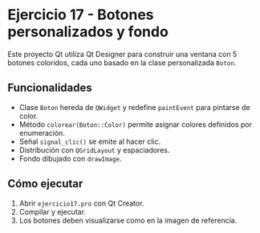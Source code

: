 # Ejercicio 17 - Botones personalizados y fondo

Este proyecto Qt utiliza Qt Designer para construir una ventana con 5 botones coloridos, cada uno basado en la clase personalizada `Boton`.

## Funcionalidades

- Clase `Boton` hereda de `QWidget` y redefine `paintEvent` para pintarse de color.
- Método `colorear(Boton::Color)` permite asignar colores definidos por enumeración.
- Señal `signal_clic()` se emite al hacer clic.
- Distribución con `QGridLayout` y espaciadores.
- Fondo dibujado con `drawImage`.

## Cómo ejecutar

1. Abrir `ejercicio17.pro` con Qt Creator.
2. Compilar y ejecutar.
3. Los botones deben visualizarse como en la imagen de referencia.
